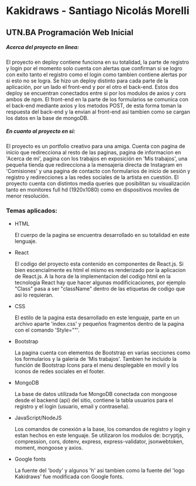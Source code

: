 # Kakidraws - Santiago Nicolás Morelli
## UTN.BA Programación Web Inicial

##### Acerca del proyecto en linea:

  El proyecto en deploy contiene funciona en su totalidad, la parte de registro y login por el momento solo cuenta con 
alertas que confirman si se logro con exito tanto el registro como el login como tambien contiene alertas por si esto no 
se logra. Se hizo un deploy distinto para cada parte de la aplicación, por un lado el front-end y por el otro el back-end. 
Estos dos deploy se encuentran conectados entre si por los modulos de axios y cors ambos de npm. El front-end en la parte
de los formularios se comunica con el back-end mediante axios y los metodos POST, de esta forma toman la respuesta del 
back-end y la envian al front-end asi tambien como se cargan los datos en la base de mongoDB.

##### En cuanto al proyecto en si:

  El proyecto es un portfolio creativo para una amiga. Cuenta con pagina de inicio que redirecciona al resto de las
paginas, pagina de informacion en 'Acerca de mi', pagina con los trabajos en exposición en 'Mis trabajos', una pequeña
tienda que redirecciona a la mensajeria directa de Instagram en 'Comisiones' y una pagina de contacto con formularios de 
inicio de sesión y registro y redirecciones a las redes sociales de la artista en cuestión.
  El proyecto cuenta con distintos media queries que posibilitan su visualización tanto en monitores full hd (1920x1080)
como en dispositivos moviles de menor resolución.

### Temas aplicados:

- HTML
  
  El cuerpo de la pagina se encuentra desarrollado en su totalidad en este lenguaje.

- React

  El codigo del proyecto esta contenido en componentes de React.js. Si bien escencialmente es html el mismo es renderizado 
por la aplicacion de React.js. A la hora de la implementacion del codigo html en la tecnologia React hay que hacer algunas 
modificicaciones, por ejemplo "Class" pasa a ser "className" dentro de las etiquetas de codigo que asi lo requieran.

- CSS

  El estilo de la pagina esta desarrollado en este lenguaje, parte en un archivo aparte 'index.css' y pequeños fragmentos
dentro de la pagina con el comando 'Style=""'.

- Bootstrap

  La pagina cuenta con elementos de Bootstrap en varias secciones como los formularios y la galeria de 'Mis trabajos'.
Tambien he incluido la función de Bootstrap Icons para el menu desplegable en movil y los iconos de redes sociales en el footer.

- MongoDB

  La base de datos utilizada fue MongoDB conectada con mongoose desde el backend (api) del sitio, contiene la tabla usuarios para el
registro y el login (usuario, email y contraseña). 

- JavaScript/NodeJS

  Los comandos de conexión a la base, los comandos de registro y login y estan hechos en este lenguaje. Se utilizaron los 
modulos de: bcryptjs, compression, cors, dotenv, express, express-validator, jsonwebtoken, moment, mongoose y axios.
  
- Google fonts

  La fuente del 'body' y algunos 'h' asi tambien como la fuente del 'logo Kakidraws' fue modificada con Google fonts.
